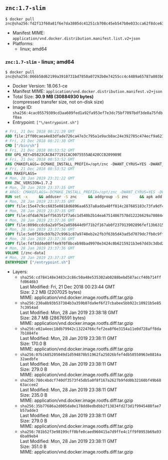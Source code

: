 ## `znc:1.7-slim`

```console
$ docker pull znc@sha256:fd2f13f60a81f6e7da3805dc41251cb708c45eb547b0e033cca62f8dce634089
```

-	Manifest MIME: `application/vnd.docker.distribution.manifest.list.v2+json`
-	Platforms:
	-	linux; amd64

### `znc:1.7-slim` - linux; amd64

```console
$ docker pull znc@sha256:066b58d62199a3910731bd7850a07292b0e74255cc4c4489a65787a803b02e29
```

-	Docker Version: 18.06.1-ce
-	Manifest MIME: `application/vnd.docker.distribution.manifest.v2+json`
-	Total Size: **30.9 MB (30884930 bytes)**  
	(compressed transfer size, not on-disk size)
-	Image ID: `sha256:4cac05579309cd3aa609fed1a92fa953ef7e3dc75bf7097bdf3de8a75fdbf0aa`
-	Entrypoint: `["\/entrypoint.sh"]`

```dockerfile
# Fri, 21 Dec 2018 00:21:29 GMT
ADD file:2ff00caea4e83dfade726ca47e3c795a1e9acb8ac24e392785c474ecf9a621f2 in / 
# Fri, 21 Dec 2018 00:21:30 GMT
CMD ["/bin/sh"]
# Fri, 21 Dec 2018 00:53:52 GMT
ENV GPG_KEY=D5823CACB477191CAC0075555AE420CC0209989E
# Fri, 21 Dec 2018 00:53:52 GMT
ARG CMAKEFLAGS=-DCMAKE_INSTALL_PREFIX=/opt/znc -DWANT_CYRUS=YES -DWANT_PERL=YES -DWANT_PYTHON=YES -DWANT_IPV6=NO
# Fri, 21 Dec 2018 00:53:52 GMT
ARG MAKEFLAGS=
# Mon, 28 Jan 2019 23:31:22 GMT
ENV ZNC_VERSION=1.7.2
# Mon, 28 Jan 2019 23:37:35 GMT
# ARGS: CMAKEFLAGS=-DCMAKE_INSTALL_PREFIX=/opt/znc -DWANT_CYRUS=YES -DWANT_PERL=YES -DWANT_PYTHON=YES -DWANT_IPV6=NO MAKEFLAGS=
RUN set -x     && adduser -S znc     && addgroup -S znc     && apk add --no-cache --virtual runtime-dependencies         boost         ca-certificates         cyrus-sasl         icu         su-exec         tini         tzdata     && apk add --no-cache --virtual build-dependencies         boost-dev         build-base         cmake         curl         cyrus-sasl-dev         gettext         gnupg         icu-dev         libressl-dev         perl-dev         python3-dev     && mkdir /znc-src && cd /znc-src     && curl -fsSL "https://znc.in/releases/archive/znc-${ZNC_VERSION}.tar.gz" -o znc.tgz     && curl -fsSL "https://znc.in/releases/archive/znc-${ZNC_VERSION}.tar.gz.sig" -o znc.tgz.sig     && export GNUPGHOME="$(mktemp -d)"     && gpg --keyserver ha.pool.sks-keyservers.net --recv-keys "${GPG_KEY}"     && gpg --batch --verify znc.tgz.sig znc.tgz     && rm -rf "$GNUPGHOME"     && tar -zxf znc.tgz --strip-components=1     && mkdir build && cd build     && cmake .. ${CMAKEFLAGS}     && make $MAKEFLAGS     && make install     && apk del build-dependencies     && cd / && rm -rf /znc-src
# Mon, 28 Jan 2019 23:37:35 GMT
COPY file:15e47c9cc6835e0818d6896aa6537a8adda40ff814c287685183c73fa9df4713 in / 
# Mon, 28 Jan 2019 23:37:35 GMT
COPY file:dfda6761eff5635f2f7a6c1d540b2b14ea67514867578d12226629a780844185 in /startup-sequence/ 
# Mon, 28 Jan 2019 23:37:36 GMT
COPY file:809dccdc6a2a9f5e2a058644d9f71b2f167ab0f237913902896fef13b6315814 in /startup-sequence/ 
# Mon, 28 Jan 2019 23:37:36 GMT
COPY file:5e0f569cb97b27c9961c87a9748eb2e2fb3f63b5d43ad5d7079dc7fb8c9ff62f in /startup-sequence/ 
# Mon, 28 Jan 2019 23:37:36 GMT
COPY file:f4f3dd4e08ff4e970f8bceb98bad9970e3424c0b6215921b3e67dd3c3dbd2085 in /startup-sequence/ 
# Mon, 28 Jan 2019 23:37:36 GMT
VOLUME [/znc-data]
# Mon, 28 Jan 2019 23:37:37 GMT
ENTRYPOINT ["/entrypoint.sh"]
```

-	Layers:
	-	`sha256:cd784148e3483c2c86c50a48e535302ab0288bebd587accf40b714fffd0646b3`  
		Last Modified: Fri, 21 Dec 2018 00:23:44 GMT  
		Size: 2.2 MB (2207025 bytes)  
		MIME: application/vnd.docker.image.rootfs.diff.tar.gzip
	-	`sha256:230a8b93b537384b3a359b07da9ef6f27cbabee5bb922c10921b5e857c3954ad`  
		Last Modified: Mon, 28 Jan 2019 23:38:18 GMT  
		Size: 28.7 MB (28676591 bytes)  
		MIME: application/vnd.docker.image.rootfs.diff.tar.gzip
	-	`sha256:e02a4eec18db79942c13224766cfef2ea8f6e3154a11e0d728aff8da7b1884fe`  
		Last Modified: Mon, 28 Jan 2019 23:38:11 GMT  
		Size: 170.0 B  
		MIME: application/vnd.docker.image.rootfs.diff.tar.gzip
	-	`sha256:07b1685205049d1d594870b51962fa25026bfef4db58550963e8816a32aedbfe`  
		Last Modified: Mon, 28 Jan 2019 23:38:11 GMT  
		Size: 279.0 B  
		MIME: application/vnd.docker.image.rootfs.diff.tar.gzip
	-	`sha256:780c4bdcf740df3573f45db5a0f8f167a2627b9fdd0b32160bf49b6863accee2`  
		Last Modified: Mon, 28 Jan 2019 23:38:11 GMT  
		Size: 235.0 B  
		MIME: application/vnd.docker.image.rootfs.diff.tar.gzip
	-	`sha256:35b77686a2d005da0e178dd8edbdbb2f13834fd273d1f9945488fae7b57adde3`  
		Last Modified: Mon, 28 Jan 2019 23:38:11 GMT  
		Size: 279.0 B  
		MIME: application/vnd.docker.image.rootfs.diff.tar.gzip
	-	`sha256:781b52f3e98199cff0bfe0caed960415a7d9ffe4c1ff9f0953b69a936ba09eb4`  
		Last Modified: Mon, 28 Jan 2019 23:38:11 GMT  
		Size: 351.0 B  
		MIME: application/vnd.docker.image.rootfs.diff.tar.gzip
